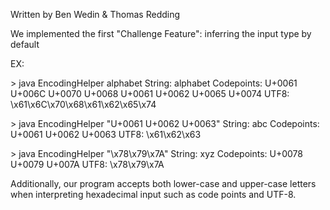 Written by Ben Wedin & Thomas Redding

We implemented the first "Challenge Feature": inferring the input type by
default

EX:

\> java EncodingHelper alphabet
String: alphabet
Codepoints: U+0061 U+006C U+0070 U+0068 U+0061 U+0062 U+0065 U+0074
UTF8: \x61\x6C\x70\x68\x61\x62\x65\x74

\> java EncodingHelper "U+0061 U+0062 U+0063"
String: abc
Codepoints: U+0061 U+0062 U+0063
UTF8: \x61\x62\x63

\> java EncodingHelper "\x78\x79\x7A"
String: xyz
Codepoints: U+0078 U+0079 U+007A
UTF8: \x78\x79\x7A

Additionally, our program accepts both lower-case and upper-case letters when
interpreting hexadecimal input such as code points and UTF-8.